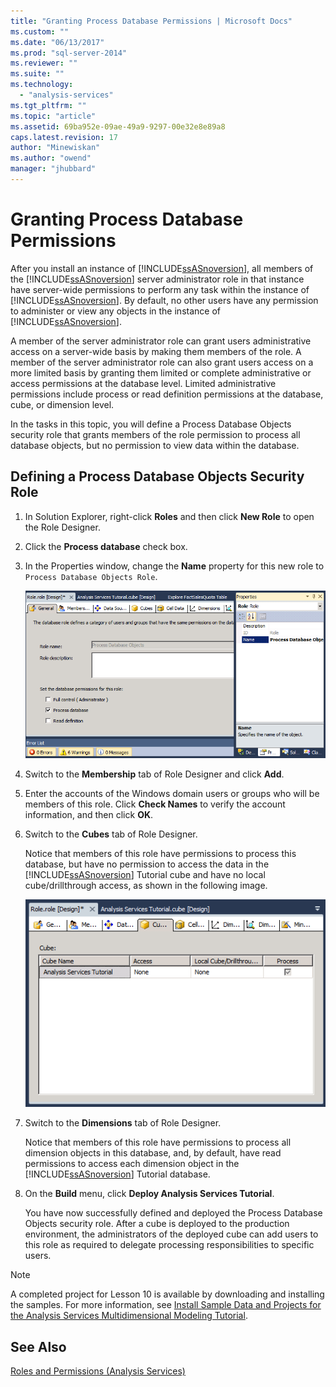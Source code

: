 ```yaml
---
title: "Granting Process Database Permissions | Microsoft Docs"
ms.custom: ""
ms.date: "06/13/2017"
ms.prod: "sql-server-2014"
ms.reviewer: ""
ms.suite: ""
ms.technology: 
  - "analysis-services"
ms.tgt_pltfrm: ""
ms.topic: "article"
ms.assetid: 69ba952e-09ae-49a9-9297-00e32e8e89a8
caps.latest.revision: 17
author: "Minewiskan"
ms.author: "owend"
manager: "jhubbard"
---
```

# Granting Process Database Permissions
  After you install an instance of [!INCLUDE[ssASnoversion](../../includes/ssasnoversion-md.md)], all members of the [!INCLUDE[ssASnoversion](../../includes/ssasnoversion-md.md)] server administrator role in that instance have server-wide permissions to perform any task within the instance of [!INCLUDE[ssASnoversion](../../includes/ssasnoversion-md.md)]. By default, no other users have any permission to administer or view any objects in the instance of [!INCLUDE[ssASnoversion](../../includes/ssasnoversion-md.md)].  
  
 A member of the server administrator role can grant users administrative access on a server-wide basis by making them members of the role. A member of the server administrator role can also grant users access on a more limited basis by granting them limited or complete administrative or access permissions at the database level. Limited administrative permissions include process or read definition permissions at the database, cube, or dimension level.  
  
 In the tasks in this topic, you will define a Process Database Objects security role that grants members of the role permission to process all database objects, but no permission to view data within the database.  
  
## Defining a Process Database Objects Security Role  
  
1.  In Solution Explorer, right-click **Roles** and then click **New Role** to open the Role Designer.  
  
2.  Click the **Process database** check box.  
  
3.  In the Properties window, change the **Name** property for this new role to `Process Database Objects Role`.  
  
     ![Role Designer](../../2014/tutorials/media/l10-security-1.png "Role Designer")  
  
4.  Switch to the **Membership** tab of Role Designer and click **Add**.  
  
5.  Enter the accounts of the Windows domain users or groups who will be members of this role. Click **Check Names** to verify the account information, and then click **OK**.  
  
6.  Switch to the **Cubes** tab of Role Designer.  
  
     Notice that members of this role have permissions to process this database, but have no permission to access the data in the [!INCLUDE[ssASnoversion](../../includes/ssasnoversion-md.md)] Tutorial cube and have no local cube/drillthrough access, as shown in the following image.  
  
     ![Cubes tab of Role Designer](../../2014/tutorials/media/l10-security-2.png "Cubes tab of Role Designer")  
  
7.  Switch to the **Dimensions** tab of Role Designer.  
  
     Notice that members of this role have permissions to process all dimension objects in this database, and, by default, have read permissions to access each dimension object in the [!INCLUDE[ssASnoversion](../../includes/ssasnoversion-md.md)] Tutorial database.  
  
8.  On the **Build** menu, click **Deploy Analysis Services Tutorial**.  
  
     You have now successfully defined and deployed the Process Database Objects security role. After a cube is deployed to the production environment, the administrators of the deployed cube can add users to this role as required to delegate processing responsibilities to specific users.  
  
> [!NOTE]  
>  A completed project for Lesson 10 is available by downloading and installing the samples. For more information, see [Install Sample Data and Projects for the Analysis Services Multidimensional Modeling Tutorial](../../2014/tutorials/install-sample-data-and-projects.md).  
  
## See Also  
 [Roles and Permissions &#40;Analysis Services&#41;](../../2014/analysis-services/roles-and-permissions-analysis-services.md)  
  
  